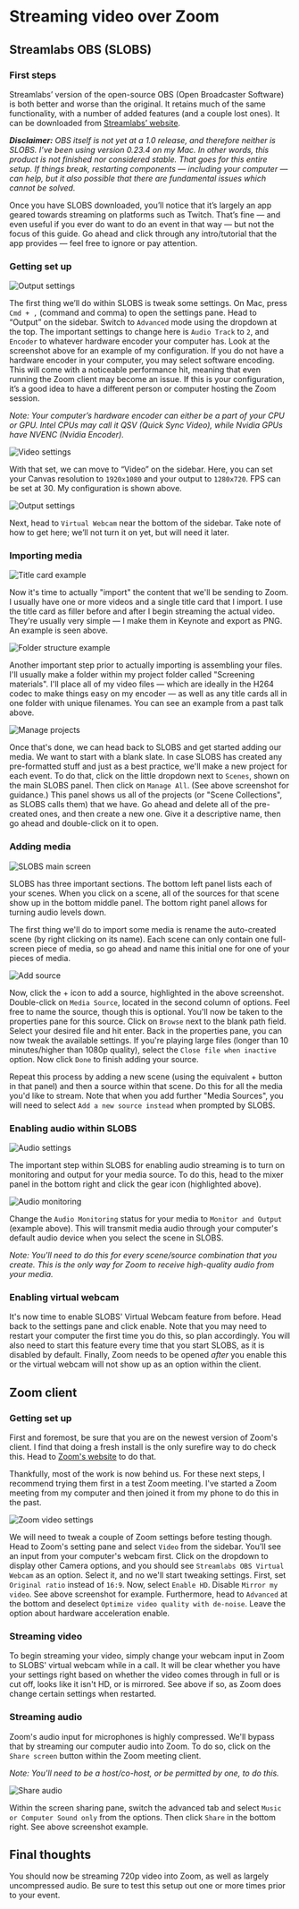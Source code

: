 # Streaming video over Zoom

## Streamlabs OBS (SLOBS)

### First steps

Streamlabs’ version of the open-source OBS (Open Broadcaster Software) is both better and worse than the original. It retains much of the same functionality, with a number of added features (and a couple lost ones). It can be downloaded from [Streamlabs’ website](https://streamlabs.com/streamlabs-obs).

***Disclaimer:*** *OBS itself is not yet at a 1.0 release, and therefore neither is SLOBS. I’ve been using version 0.23.4 on my Mac. In other words, this product is not finished nor considered stable. That goes for this entire setup. If things break, restarting components — including your computer — can help, but it also possible that there are fundamental issues which cannot be solved.*

Once you have SLOBS downloaded, you’ll notice that it’s largely an app geared towards streaming on platforms such as Twitch. That’s fine — and even useful if you ever do want to do an event in that way — but not the focus of this guide. Go ahead and click through any intro/tutorial that the app provides — feel free to ignore or pay attention.

### Getting set up

![Output settings](/images/output-settings.png)

The first thing we’ll do within SLOBS is tweak some settings. On Mac, press `Cmd + ,` (command and comma) to open the settings pane. Head to “Output” on the sidebar. Switch to `Advanced` mode using the dropdown at the top. The important settings to change here is `Audio Track` to `2`, and `Encoder` to whatever hardware encoder your computer has. Look at the screenshot above for an example of my configuration. If you do not have a hardware encoder in your computer, you may select software encoding. This will come with a noticeable performance hit, meaning that even running the Zoom client may become an issue. If this is your configuration, it’s a good idea to have a different person or computer hosting the Zoom session.

*Note: Your computer’s hardware encoder can either be a part of your CPU or GPU. Intel CPUs may call it QSV (Quick Sync Video), while Nvidia GPUs have NVENC (Nvidia Encoder).*

![Video settings](/images/video-settings.png)

With that set, we can move to “Video” on the sidebar. Here, you can set your Canvas resolution to `1920x1080` and your output to `1280x720`. FPS can be set at 30. My configuration is shown above.

![Output settings](/images/virtual-webcam.png)

Next, head to `Virtual Webcam` near the bottom of the sidebar. Take note of how to get here; we’ll not turn it on yet, but will need it later.

### Importing media

![Title card example](/images/title-card.png)

Now it's time to actually "import" the content that we'll be sending to Zoom. I usually have one or more videos and a single title card that I import. I use the title card as filler before and after I begin streaming the actual video. They're usually very simple — I make them in Keynote and export as PNG. An example is seen above.

![Folder structure example](/images/screening-materials.png)

Another important step prior to actually importing is assembling your files. I'll usually make a folder within my project folder called "Screening materials". I'll place all of my video files — which are ideally in the H264 codec to make things easy on my encoder — as well as any title cards all in one folder with unique filenames. You can see an example from a past talk above.

![Manage projects](/images/manage-projects.png)

Once that's done, we can head back to SLOBS and get started adding our media. We want to start with a blank slate. In case SLOBS has created any pre-formatted stuff and just as a best practice, we'll make a new project for each event. To do that, click on the little dropdown next to `Scenes`, shown on the main SLOBS panel. Then click on `Manage All`. (See above screenshot for guidance.) This panel shows us all of the projects (or "Scene Collections", as SLOBS calls them) that we have. Go ahead and delete all of the pre-created ones, and then create a new one. Give it a descriptive name, then go ahead and double-click on it to open.

### Adding media

![SLOBS main screen](/images/main-screen.png)

SLOBS has three important sections. The bottom left panel lists each of your scenes. When you click on a scene, all of the sources for that scene show up in the bottom middle panel. The bottom right panel allows for turning audio levels down.

The first thing we'll do to import some media is rename the auto-created scene (by right clicking on its name). Each scene can only contain one full-screen piece of media, so go ahead and name this initial one for one of your pieces of media.

![Add source](/images/add-source.png)

Now, click the + icon to add a source, highlighted in the above screenshot. Double-click on `Media Source`, located in the second column of options. Feel free to name the source, though this is optional. You'll now be taken to the properties pane for this source. Click on `Browse` next to the blank path field. Select your desired file and hit enter. Back in the properties pane, you can now tweak the available settings. If you're playing large files (longer than 10 minutes/higher than 1080p quality), select the `Close file when inactive` option. Now click `Done` to finish adding your source.

Repeat this process by adding a new scene (using the equivalent + button in that panel) and then a source within that scene. Do this for all the media you'd like to stream. Note that when you add further "Media Sources", you will need to select `Add a new source instead` when prompted by SLOBS.

### Enabling audio within SLOBS

![Audio settings](/images/audio-settings.png)

The important step within SLOBS for enabling audio streaming is to turn on monitoring and output for your media source. To do this, head to the mixer panel in the bottom right and click the gear icon (highlighted above).

![Audio monitoring](/images/audio-monitor.png)

Change the `Audio Monitoring` status for your media to `Monitor and Output` (example above). This will transmit media audio through your computer's default audio device when you select the scene in SLOBS.

*Note: You'll need to do this for every scene/source combination that you create. This is the only way for Zoom to receive high-quality audio from your media.*

### Enabling virtual webcam

It's now time to enable SLOBS' Virtual Webcam feature from before. Head back to the settings pane and click enable. Note that you may need to restart your computer the first time you do this, so plan accordingly. You will also need to start this feature every time that you start SLOBS, as it is disabled by default. Finally, Zoom needs to be opened *after* you enable this or the virtual webcam will not show up as an option within the client.

## Zoom client

### Getting set up

First and foremost, be sure that you are on the newest version of Zoom's client. I find that doing a fresh install is the only surefire way to do check this. Head to [Zoom's website](https://zoom.us/download) to do that.

Thankfully, most of the work is now behind us. For these next steps, I recommend trying them first in a test Zoom meeting. I've started a Zoom meeting from my computer and then joined it from my phone to do this in the past.

![Zoom video settings](/images/zoom_video-settings.png)

We will need to tweak a couple of Zoom settings before testing though. Head to Zoom's setting pane and select `Video` from the sidebar. You'll see an input from your computer's webcam first. Click on the dropdown to display other Camera options, and you should see `Streamlabs OBS Virtual Webcam` as an option. Select it, and no we'll start tweaking settings. First, set `Original ratio` instead of `16:9`. Now, select `Enable HD`. Disable `Mirror my video`. See above screenshot for example. Furthermore, head to `Advanced` at the bottom and deselect `Optimize video quality with de-noise`. Leave the option about hardware acceleration enable.

### Streaming video

To begin streaming your video, simply change your webcam input in Zoom to SLOBS' virtual webcam while in a call. It will be clear whether you have your settings right based on whether the video comes through in full or is cut off, looks like it isn't HD, or is mirrored. See above if so, as Zoom does change certain settings when restarted.

### Streaming audio

Zoom's audio input for microphones is highly compressed. We'll bypass that by streaming our computer audio into Zoom. To do so, click on the `Share screen` button within the Zoom meeting client.

*Note: You'll need to be a host/co-host, or be permitted by one, to do this.*

![Share audio](/images/share-audio.png)

Within the screen sharing pane, switch the advanced tab and select `Music or Computer Sound only` from the options. Then click `Share` in the bottom right. See above screenshot example.

## Final thoughts

You should now be streaming 720p video into Zoom, as well as largely uncompressed audio. Be sure to test this setup out one or more times prior to your event.
